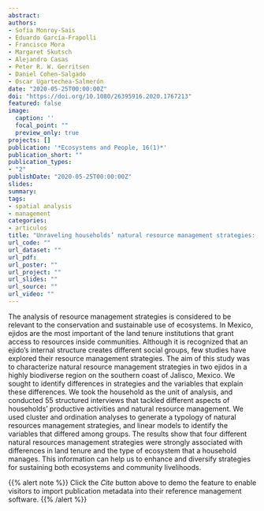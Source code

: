 ```yaml
---
abstract: 
authors:
- Sofía Monroy-Sais
- Eduardo García-Frapolli
- Francisco Mora
- Margaret Skutsch
- Alejandro Casas
- Peter R. W. Gerritsen
- Daniel Cohen-Salgado
- Oscar Ugartechea-Salmerón
date: "2020-05-25T00:00:00Z"
doi: "https://doi.org/10.1080/26395916.2020.1767213"
featured: false
image:
  caption: ''
  focal_point: ""
  preview_only: true
projects: []
publication: '*Ecosystems and People, 16(1)*'
publication_short: ""
publication_types:
- "2"
publishDate: "2020-05-25T00:00:00Z"
slides:
summary: 
tags:
- spatial analysis
- management
categories: 
- articulos
title: "Unraveling households’ natural resource management strategies: a case study in Jalisco, Mexico"
url_code: ""
url_dataset: ""
url_pdf: 
url_poster: ""
url_project: ""
url_slides: ""
url_source: ""
url_video: ""
---
```


The analysis of resource management strategies is considered to be relevant to the conservation and sustainable use of ecosystems. In Mexico, ejidos are the most important of the land tenure institutions that grant access to resources inside communities. Although it is recognized that an ejido’s internal structure creates different social groups, few studies have explored their resource management strategies. The aim of this study was to characterize natural resource management strategies in two ejidos in a highly biodiverse region on the southern coast of Jalisco, Mexico. We sought to identify differences in strategies and the variables that explain these differences. We took the household as the unit of analysis, and conducted 55 structured interviews that tackled different aspects of households’ productive activities and natural resource management. We used cluster and ordination analyses to generate a typology of natural resources management strategies, and linear models to identify the variables that differed among groups. The results show that four different natural resources management strategies were strongly associated with differences in land tenure and the type of ecosystem that a household manages. This information can help us to enhance and diversify strategies for sustaining both ecosystems and community livelihoods.

{{% alert note %}}
Click the *Cite* button above to demo the feature to enable visitors to import publication metadata into their reference management software.
{{% /alert %}}
